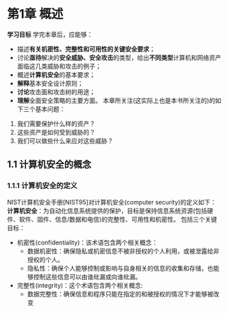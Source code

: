 # 第1章 概述
**学习目标**
学完本章后，应能够：
+ 描述**有关机密性、完整性和可用性的关键安全要求**；
+ 讨论**亟待**解决的**安全威胁、安全攻击**的类型，给出**不同类型**计算机和网络资产面临这几类威胁和攻击的例子；
+ 概述**计算机安全**的基本要求；
+ **解释**基本安全设计原则；
+ **讨论**攻击面和攻击树的用途；
+ **理解**全面安全策略的主要方面。
本章所关注(这实际上也是本书所关注的)的如下三个基本问题：
1. 我们需要保护什么样的资产？
2. 这些资产是如何受到威胁的？
3. 我们可以做些什么来应对这些威胁？

## 1.1 计算机安全的概念
### 1.1.1 计算机安全的定义
NIST计算机安全手册[NIST95]对计算机安全(computer security)的定义如下：
**计算机安全**：为自动化信息系统提供的保护，目标是保持信息系统资源(包括硬件、软件、固件、信息/数据和电信)的完整性、可用性和机密性。
包括三个关键目标：
+ 机密性(confidentiality)：该术语包含两个相关概念：
  + 数据机密性：确保隐私或机密信息不被非授权的个人利用，或被泄露给非授权的个人。
  + 隐私性：确保个人能够控制或影响与自身相关的信息的收集和存储，也能够控制这些信息可以由谁纰漏或向谁纰漏。
+ 完整性(integrity)：这个术语包含两个相关概念:
  + 数据完整性：确保信息和程序只能在指定的和被授权的情况下才能够被改变
